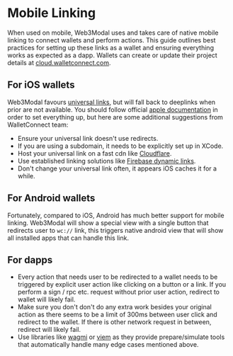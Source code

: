 # Mobile Linking

When used on mobile, Web3Modal uses and takes care of native mobile linking to connect wallets and perform actions. This guide outlines best practices for setting up these links as a wallet and ensuring everything works as expected as a dapp. Wallets can create or update their project details at [cloud.walletconnect.com](https://cloud.walletconnect.com/).

## For iOS wallets

Web3Modal favours [universal links](https://developer.apple.com/ios/universal-links), but will fall back to deeplinks when prior are not available. You should follow official [apple documentation](https://developer.apple.com/documentation/xcode/allowing-apps-and-websites-to-link-to-your-content?language=objc) in order to set everything up, but here are some additional suggestions from WalletConnect team:

- Ensure your universal link doesn't use redirects.
- If you are using a subdomain, it needs to be explicitly set up in XCode.
- Host your universal link on a fast cdn like [Cloudflare](https://cloudflare.com).
- Use established linking solutions like [Firebase dynamic links](https://firebase.google.com/docs/dynamic-links).
- Don't change your universal link often, it appears iOS caches it for a while.

## For Android wallets

Fortunately, compared to iOS, Android has much better support for mobile linking. Web3Modal will show a special view with a single button that redirects user to `wc://` link, this triggers native android view that will show all installed apps that can handle this link.

## For dapps

- Every action that needs user to be redirected to a wallet needs to be triggered by explicit user action like clicking on a button or a link. If you perform a sign / rpc etc. request without prior user action, redirect to wallet will likely fail.
- Make sure you don't don't do any extra work besides your original action as there seems to be a limit of 300ms between user click and redirect to the wallet. If there is other network request in between, redirect will likely fail.
- Use libraries like [wagmi](https://wagmi.sh) or [viem](https://viem.sh) as they provide prepare/simulate tools that automatically handle many edge cases mentioned above.
